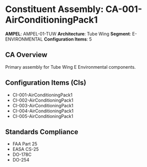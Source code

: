# Constituent Assembly: CA-001-AirConditioningPack1

**AMPEL**: AMPEL-01-TUW
**Architecture**: Tube Wing
**Segment**: E-ENVIRONMENTAL
**Configuration Items**: 5

## CA Overview
Primary assembly for Tube Wing E Environmental components.

## Configuration Items (CIs)
- CI-001-AirConditioningPack1
- CI-002-AirConditioningPack1
- CI-003-AirConditioningPack1
- CI-004-AirConditioningPack1
- CI-005-AirConditioningPack1

## Standards Compliance
- FAA Part 25
- EASA CS-25
- DO-178C
- DO-254
